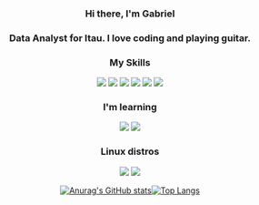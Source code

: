 <h3 align="center">Hi there, I'm Gabriel</h3>
<h3 align="center">Data Analyst for Itau. I love coding and playing guitar.</h3>
<div align="center">
    <h3 align="center">My Skills</h3>
    <img src="https://img.shields.io/badge/python%20-%2343853D.svg?&style=for-the-badge&logo=python&logoColor=white" />
    <img src= "https://img.shields.io/badge/HTML5-E34F26?style=for-the-badge&logo=html5&logoColor=white"></img>
    <img src= "https://img.shields.io/badge/CSS3-1572B6?style=for-the-badge&logo=css3&logoColor=white"></img>
    <img src= "https://img.shields.io/badge/JavaScript-323330?style=for-the-badge&logo=javascript&logoColor=F7DF1E"></img>
    <img src= "https://img.shields.io/badge/Bootstrap-563D7C?style=for-the-badge&logo=bootstrap&logoColor=white"></img>
    <img src= "https://img.shields.io/badge/MySQL-00000F?style=for-the-badge&logo=mysql&logoColor=white"></img>
    <h3 align="center">I'm learning</h3>
        <img src= "https://img.shields.io/badge/AWS-edb253?style=for-the-badge&logo=amazonaws&logoColor=white"></img>
        <img src= "https://img.shields.io/badge/R-C0C0C0?style=for-the-badge&logo=r&logoColor=0A75AD"></img>
    <h3 align="center">Linux distros</h3>
    <img src="https://img.shields.io/badge/DEBIAN-bf0000?&style=for-the-badge&logo=Debian&logoColor=white">
    <img src="https://img.shields.io/badge/ARCH-0057e7?&style=for-the-badge&logo=ArchLinux&logoColor=white">
    
[![Anurag's GitHub stats](https://github-readme-stats.vercel.app/api?username=gabssccp&show_icons=true&theme=github_dark&hide_border=true&bg_color=0000)](https://github.com/anuraghazra/github-readme-stats)[![Top Langs](https://github-readme-stats.vercel.app/api/top-langs/?username=gabssccp&layout=compact&theme=github_dark&hide_border=true&bg_color=0000)](https://github.com/anuraghazra/github-readme-stats)
</div>
